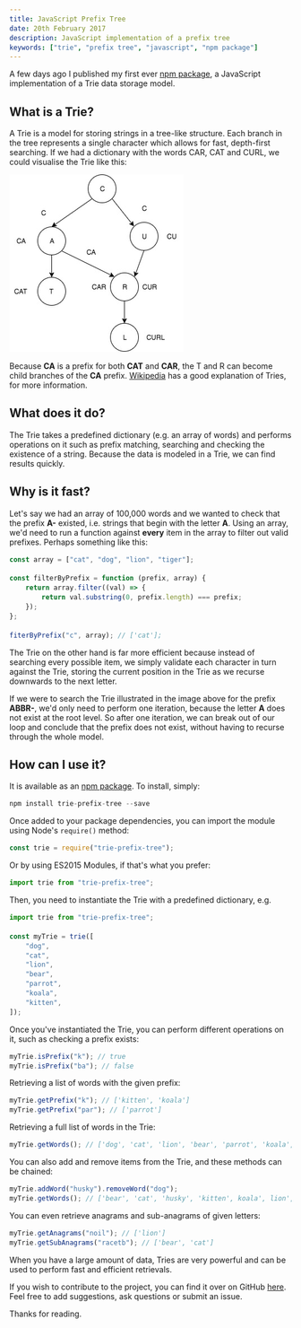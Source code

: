```yaml
---
title: JavaScript Prefix Tree
date: 20th February 2017
description: JavaScript implementation of a prefix tree 
keywords: ["trie", "prefix tree", "javascript", "npm package"]
---
```


A few days ago I published my first ever [npm package](https://www.npmjs.com/package/trie-prefix-tree), a JavaScript implementation of a Trie data storage model.

## What is a Trie?

A Trie is a model for storing strings in a tree-like structure. Each branch in the tree represents a single character which allows for fast, depth-first searching. If we had a dictionary with the words CAR, CAT and CURL, we could visualise the Trie like this:

![Trie model](/img/trie.jpg)

Because **CA** is a prefix for both **CAT** and **CAR**, the T and R can become child branches of the **CA** prefix. [Wikipedia](https://en.wikipedia.org/wiki/Trie) has a good explanation of Tries, for more information.

## What does it do?

The Trie takes a predefined dictionary (e.g. an array of words) and performs operations on it such as prefix matching, searching and checking the existence of a string. Because the data is modeled in a Trie, we can find results quickly.

## Why is it fast?

Let's say we had an array of 100,000 words and we wanted to check that the prefix **A-** existed, i.e. strings that begin with the letter **A**. Using an array, we'd need to run a function against **every** item in the array to filter out valid prefixes. Perhaps something like this:

```javascript
const array = ["cat", "dog", "lion", "tiger"];

const filterByPrefix = function (prefix, array) {
    return array.filter((val) => {
        return val.substring(0, prefix.length) === prefix;
    });
};

fiterByPrefix("c", array); // ['cat'];
```

The Trie on the other hand is far more efficient because instead of searching every possible item, we simply validate each character in turn against the Trie, storing the current position in the Trie as we recurse downwards to the next letter.

If we were to search the Trie illustrated in the image above for the prefix **ABBR-**, we'd only need to perform one iteration, because the letter **A** does not exist at the root level. So after one iteration, we can break out of our loop and conclude that the prefix does not exist, without having to recurse through the whole model.

## How can I use it?

It is available as an [npm package](https://www.npmjs.com/package/trie-prefix-tree). To install, simply:

```javascript
npm install trie-prefix-tree --save
```

Once added to your package dependencies, you can import the module using Node's `require()` method:

```javascript
const trie = require("trie-prefix-tree");
```

Or by using ES2015 Modules, if that's what you prefer:

```javascript
import trie from "trie-prefix-tree";
```

Then, you need to instantiate the Trie with a predefined dictionary, e.g.

```javascript
import trie from "trie-prefix-tree";

const myTrie = trie([
    "dog",
    "cat",
    "lion",
    "bear",
    "parrot",
    "koala",
    "kitten",
]);
```

Once you've instantiated the Trie, you can perform different operations on it, such as checking a prefix exists:

```javascript
myTrie.isPrefix("k"); // true
myTrie.isPrefix("ba"); // false
```

Retrieving a list of words with the given prefix:

```javascript
myTrie.getPrefix("k"); // ['kitten', 'koala']
myTrie.getPrefix("par"); // ['parrot']
```

Retrieving a full list of words in the Trie:

```javascript
myTrie.getWords(); // ['dog', 'cat', 'lion', 'bear', 'parrot', 'koala', 'kitten']
```

You can also add and remove items from the Trie, and these methods can be chained:

```javascript
myTrie.addWord("husky").removeWord("dog");
myTrie.getWords(); // ['bear', 'cat', 'husky', 'kitten', koala', lion', 'parrot']
```

You can even retrieve anagrams and sub-anagrams of given letters:

```javascript
myTrie.getAnagrams("noil"); // ['lion']
myTrie.getSubAnagrams("racetb"); // ['bear', 'cat']
```

When you have a large amount of data, Tries are very powerful and can be used to perform fast and efficient retrievals.

If you wish to contribute to the project, you can find it over on GitHub [here](https://github.com/lyndseybrowning/trie-prefix-tree). Feel free to add suggestions, ask questions or submit an issue.

Thanks for reading.
